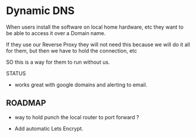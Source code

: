 # Dynamic DNS

When users install the software on local home hardware, etc they want to be able to access it over a Domain name.

If they use our Reverse Proxy they will not need this because we will do it all for them, but then we have to hold the connection, etc

SO this is a way for them to run without us.

STATUS

- works great with google domains and alerting to email. 


## ROADMAP

- way to hold punch the local router to port forward ?

- Add automatic Lets Encrypt.